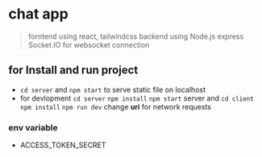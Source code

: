 # chat app
> forntend using react, tailwindcss
> backend using Node.js express
> Socket.IO for websocket connection 
## for Install and run project
- `cd server` and `npm start` to serve static file on localhost
- for devlopment `cd server` `npm install` `npm start` server and  `cd client` `npm install` `npm run dev` change **uri** for network requests

### env variable 
- ACCESS_TOKEN_SECRET
